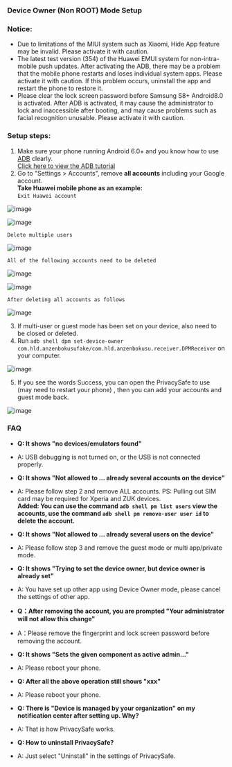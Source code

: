 ### Device Owner (Non ROOT) Mode Setup

### Notice:
- Due to limitations of the MIUI system such as Xiaomi, Hide App feature may be invalid. Please activate it with caution.
- The latest test version (354) of the Huawei EMUI system for non-intra-mobile push updates. After activating the ADB, there may be a problem that the mobile phone restarts and loses individual system apps. Please activate it with caution. If this problem occurs, uninstall the app and restart the phone to restore it.
- Please clear the lock screen password before Samsung S8+ Android8.0 is activated. After ADB is activated, it may cause the administrator to lock and inaccessible after booting, and may cause problems such as facial recognition unusable. Please activate it with caution.

### Setup steps:
1. Make sure your phone running Android  6.0+ and you know how to use [ADB](https://www.xda-developers.com/install-adb-windows-macos-linux/) clearly. 
</br>[Click here to view the ADB tutorial](https://www.xda-developers.com/install-adb-windows-macos-linux/)
2. Go to "Settings > Accounts", remove **all accounts** including your Google account.
</br>**Take Huawei mobile phone as an example:**
</br>`Exit Huawei account`

![image](https://github.com/kaku2015/PrivacySafeFakeDocs/blob/master/images/delete_account_1.jpg)

![image](https://github.com/kaku2015/PrivacySafeFakeDocs/blob/master/images/delete_account_2.jpg)

`Delete multiple users`

![image](https://github.com/kaku2015/PrivacySafeFakeDocs/blob/master/images/delete_account_3.jpg)

`All of the following accounts need to be deleted`

![image](https://github.com/kaku2015/PrivacySafeFakeDocs/blob/master/images/delete_account_4.jpg)

![image](https://github.com/kaku2015/PrivacySafeFakeDocs/blob/master/images/delete_account_5.jpg)

`After deleting all accounts as follows`

![image](https://github.com/kaku2015/PrivacySafeFakeDocs/blob/master/images/delete_account_6.jpg)

3. If multi-user or guest mode has been set on your device, also need to be closed or deleted.
4. Run ```adb shell dpm set-device-owner com.hld.anzenbokusufake/com.hld.anzenbokusu.receiver.DPMReceiver``` on your computer.

![image](https://github.com/kaku2015/PrivacySafeFakeDocs/blob/master/images/cmd_1.png)

5. If you see the words Success, you can open the PrivacySafe to use (may need to restart your phone) , then you can add your accounts and guest mode back.

![image](https://github.com/kaku2015/PrivacySafeFakeDocs/blob/master/images/cmd_2.png)

### FAQ

- **Q: It shows "no devices/emulators found"**
- A: USB debugging is not turned on, or the USB is not connected properly.

- **Q: It shows "Not allowed to ... already several accounts on the device"**
- A: Please follow step 2 and remove ALL accounts. PS: Pulling out SIM card may be required for Xperia and ZUK devices.
</br>**Added: You can use the command ```adb shell pm list users``` view the accounts, use the command ```adb shell pm remove-user user id``` to delete the account.**

- **Q: It shows "Not allowed to ... already several users on the device"**
- A: Please follow step 3 and remove the guest mode or multi app/private mode.

- **Q: It shows "Trying to set the device owner, but device owner is already set"**
- A: You have set up other app using Device Owner mode, please cancel the settings of other app.

- **Q：After removing the account, you are prompted "Your administrator will not allow this change"**
- A：Please remove the fingerprint and lock screen password before removing the account.

- **Q: It shows "Sets the given component as active admin..."**
- A: Please reboot your phone.

- **Q: After all the above operation still shows "xxx"**
- A: Please reboot your phone.

- **Q: There is "Device is managed by your organization" on my notification center after setting up. Why?**
- A: That is how PrivacySafe works.

- **Q: How to uninstall PrivacySafe?**
- A: Just select "Uninstall" in the settings of PrivacySafe.


